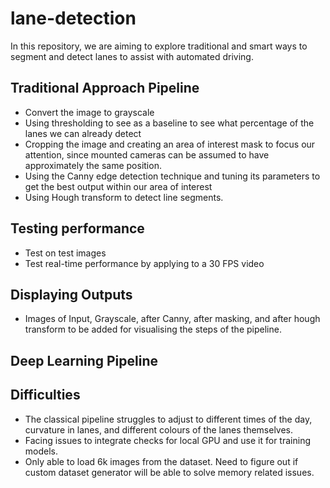 # lane-detection

In this repository, we are aiming to explore traditional and smart ways to segment and detect lanes to assist with automated driving.

## Traditional Approach Pipeline
* Convert the image to grayscale
* Using thresholding to see as a baseline to see what percentage of the lanes we can already detect
* Cropping the image and creating an area of interest mask to focus our attention, since mounted cameras can be assumed to have approximately the same position.
* Using the Canny edge detection technique and tuning its parameters to get the best output within our area of interest
* Using Hough transform to detect line segments.

## Testing performance
* Test on test images
* Test real-time performance by applying to a 30 FPS video

## Displaying Outputs
* Images of Input, Grayscale, after Canny, after masking, and after hough transform to be added for visualising the steps of the pipeline.

## Deep Learning Pipeline

## Difficulties
* The classical pipeline struggles to adjust to different times of the day, curvature in lanes, and different colours of the lanes themselves.
* Facing issues to integrate checks for local GPU and use it for training models.
* Only able to load 6k images from the dataset. Need to figure out if custom dataset generator will be able to solve memory related issues. 
